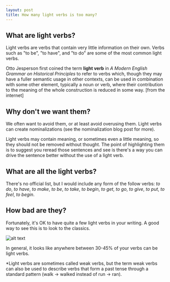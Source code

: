 ```yaml
---
layout: post
title: How many light verbs is too many?
---
```


## What are light verbs?
Light verbs are verbs that contain very little information on their own. Verbs such as "to be", "to have", and "to do" are some of the most common light verbs. 

Otto Jesperson first coined the term **light verb** in *A Modern English Grammar on Historical Principles* to refer to verbs which, though they may have a fuller semantic usage in other contexts, can be used in combination with some other element, typically a noun or verb, where their contribution to the meaning of the whole construction is reduced in some way. [from the internet]

## Why don't we want them?

We often want to avoid them, or at least avoid overusing them. Light verbs can create nominalizations (see the nominalization blog post for more).

Light verbs may contain meaning, or sometimes even a little meaning, so they should not be removed without thought. The point of highlighting them is to suggest you reread those sentences and see is there's a way you can drive the sentence better without the use of a light verb.

## What are all the light verbs?

There's no official list, but I would include any form of the follow verbs:  *to do*, *to have*, *to make*, *to be*, *to take*, *to begin*, *to get*, *to go*, *to give*, *to put*, *to feel*, *to begin*.

## How bad are they?

Fortunately, it's OK to have quite a few light verbs in your writing. A good way to see this is to look to the classics.

![alt text](https://raw.githubusercontent.com/jss367/jss367.github.io/master/images/light_verbs.png)


In general, it looks like anywhere between 30-45% of your verbs can be light verbs.



*Light verbs are sometimes called weak verbs, but the term weak verbs can also be used to describe verbs that form a past tense through a standard pattern (walk -> walked instead of run -> ran).